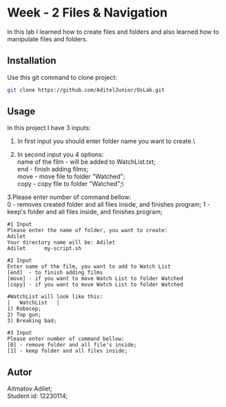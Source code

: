 # Week - 2 Files & Navigation

In this lab I learned how to create files and folders and also learned how to manipulate files and folders.

## Installation

Use this git command to clone project:

```bash
git clone https://github.com/AditelJunior/OsLab.git
```

## Usage

In this project I have 3 inputs:
1. In first input you should enter folder name you want to create.\

2. In second input you 4 options:\
   name of the film - will be added to WatchList.txt;\
   end - finish adding films;\
   move - move file to folder "Watched";\
   copy - copy file to folder "Watched";\

3.Please enter number of command bellow:\
  0 - removes created folder and all files inside, and finishes program;
  1 - keep's folder and all files inside, and finishes program;
```shell
#1 Input
Please enter the name of folder, you want to create:
Adilet
Your directory name will be: Adilet
Adilet		my-script.sh

#2 Input
Enter name of the film, you want to add to Watch List
[end]  - to finish adding films
[move] - if you want to move Watch List to folder Watched
[copy] - if you want to move Watch List to folder Watched

#WatchList will look like this:
|   WatchList   |
1) Robocop;
2) Top gun;
3) Breaking bad;

#3 Input
Please enter number of command bellow:
[0] - remove folder and all file's inside;
[1] - keep folder and all files inside;
```

## Autor
Aitmatov Adilet;\
Student id: 12230114;
